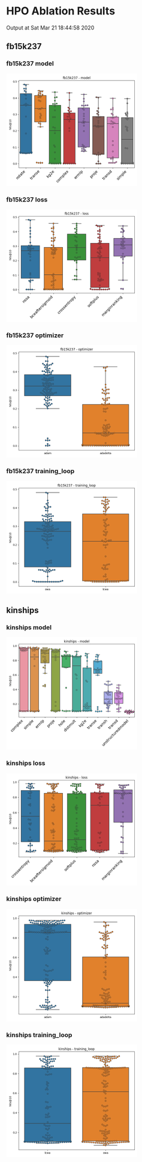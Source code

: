 # HPO Ablation Results

Output at Sat Mar 21 18:44:58 2020

## fb15k237

### fb15k237 model

<img src="results/_results/fb15k237/model.png" alt="fb15k237 model" height="300" />

### fb15k237 loss

<img src="results/_results/fb15k237/loss.png" alt="fb15k237 loss" height="300" />

### fb15k237 optimizer

<img src="results/_results/fb15k237/optimizer.png" alt="fb15k237 optimizer" height="300" />

### fb15k237 training_loop

<img src="results/_results/fb15k237/training_loop.png" alt="fb15k237 training_loop" height="300" />

## kinships

### kinships model

<img src="results/_results/kinships/model.png" alt="kinships model" height="300" />

### kinships loss

<img src="results/_results/kinships/loss.png" alt="kinships loss" height="300" />

### kinships optimizer

<img src="results/_results/kinships/optimizer.png" alt="kinships optimizer" height="300" />

### kinships training_loop

<img src="results/_results/kinships/training_loop.png" alt="kinships training_loop" height="300" />

